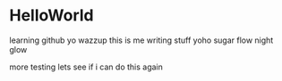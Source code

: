 # HelloWorld
learning github
yo wazzup this is me writing stuff 
yoho sugar flow
night glow

more testing
lets see if i can do this again
